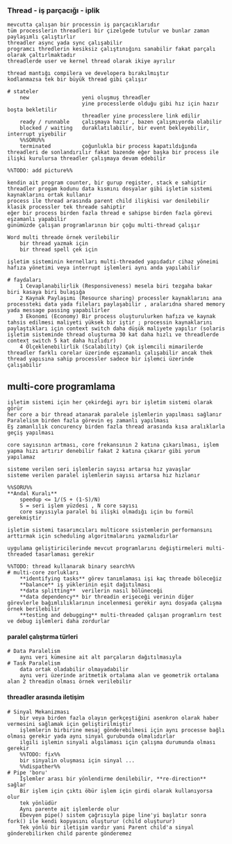 ### Thread - iş parçacığı - iplik
    mevcutta çalışan bir processin iş parçacıklarıdır
    tüm processlerin threadleri bir çizelgede tutulur ve bunlar zaman paylaşımlı çalıştırlır
    threadler async yada sync çalışabilir
    programcı thredlerin kesiksiz çalıştınığını sanabilir fakat parçalı olarak çaltırlmaktadır
    threadlerde user ve kernel thread olarak ikiye ayrılır

    thread mantığı compilera ve developera bırakılmıştır
    kodlanmazsa tek bir büyük thread gibi çalışır

    # stateler
        new                 yeni oluşmuş threadler
                            yine processlerde olduğu gibi hız için hazır boşta bekletilir
                            threadler yine processlere link edilir
        ready / runnable    çalışmaya hazır , bazen çalışmıyorda olabilir
        blocked / waiting   duraklatılabilir, bir event bekleyebilir, interrupt yiyebilir
        %%SORU%%
        terminated          çoğunlukla bir process kapatıldığında threadleri de sonlandırılır fakat bazende eğer başka bir process ile ilişki kurulursa threadler çalışmaya devam edebilir

    %%TODO: add picture%%
    
    kendin ait program counter, bir gurup register, stack e sahiptir
    threadler progam kodunu data kısmını dosyalar gibi işletim sistemi kaynaklarını ortak kullanır             
    process ile thread arasında parent child ilişkisi var denilebilir
    klasik processler tek threade sahiptir
    eğer bir process birden fazla thread e sahipse birden fazla görevi eşzamanlı yapabilir
    günümüzde çalışan programlarının bir çoğu multi-thread çalışır

    Word multi threade örnek verilebilir
        bir thread yazmak için
        bir thread spell çek için 

    işletim sisteminin kernelları multi-threaded yapıdadır cihaz yöneimi hafıza yönetimi veya interrupt işlemleri aynı anda yapılabilir

    # faydaları
        1 Cevaplanabilirlik (Responsiveness) mesela biri tezgaha bakar biri kasaya biri bulaşığa
        2 Kaynak Paylaşımı (Resource sharing) processler kaynaklarını ana processteki data yada fileları paylaşabilir , aralarıdna shared memory yada message passing yapabilirler
        3 Ekonomi (Economy) Bir process oluşturulurken hafıza ve kaynak tahsis edilmesi maliyeti yüksek bir iştir ; processin kaynaklarını paylaştıkları için context switch daha düşük maliyete yapılır (solaris işletim sisteminde thread oluşturma 30 kat daha hızlı ve threadlerde context switch 5 kat daha hızlıdır)
        4 Ölçeklenebilirlik (Scalability) Çok işlemcili mimarilerde threadler farklı corelar üzerinde eşzamanlı çalışabilir ancak thek thread yapısına sahip processler sadece bir işlemci üzerinde çalışabilir

## multi-core programlama
    işletim sistemi için her çekirdeği ayrı bir işletim sistemi olarak görür
    her core a bir thread atanarak paralele işlemlerin yapılması sağlanır
    Paralelism birden fazla görevin eş zamanlı yapılması
    Eş zamanlılık concurency birden fazla thread arasında kısa aralıklarla geçiş yapılması

    core sayısının artması, core frekansının 2 katına çıkarılması, işlem yapma hızı artırır denebilir fakat 2 katına çıkarır gibi yorum yapılamaz 

    sisteme verilen seri işlemlerin sayısı artarsa hız yavaşlar
    sisteme verilen paralel işlemlerin sayısı artarsa hız hızlanır
    
    %%SORU%%
    **Andal Kuralı** 
        speedup <= 1/(S + (1-S)/N)
        S = seri işlem yüzdesi , N core sayısı
        core sayısıyla paralel bi ilişki olmadığı için bu formül gerekmiştir

    işletim sistemi tasarımcıları multicore ssistemlerin performansını arttırmak için scheduling algoritmalarını yazmalıdırlar
    
    uygulama geliştiricilerinde mevcut programlarını değiştirmeleri multi-threaded tasarlaması gerekir

    %%TODO: thread kullanarak binary search%%
    # multi-core zorlukları
        **identifying tasks** görev tanımlaması işi kaç threade böleceğiz
        **balance** iş yüklerinin eşit dağıtılması
        **data splitting**  verilerin nasıl bölüneceği
        **data dependency** bir threadin erişeceği verinin diğer görevlerle bağımlılıklarının incelenmesi gerekir aynı dosyada çalışma örnek berilebilir
        **testing and debugging** multi-threaded çalışan programlırn test ve debug işlemleri daha zordurlar

#### paralel çalıştırma türleri
    # Data Paralelism
        aynı veri kümesine ait alt parçaların dağıtılmasıyla
    # Task Paralelism
        data ortak oladabilir olmayadabilir
        aynı veri üzerinde aritmetik ortalama alan ve geometrik ortalama alan 2 threadin olması örnek verilebilir

#### threadler arasında iletişim
    # Sinyal Mekanizması
        bir veya birden fazla olayın gerkçeştiğini asenkron olarak haber vermesini sağlamak için geliştirilmiştir
        işlemlerin birbirine mesaj gönderebilmesi için aynı processe bağlı olması gerekir yada aynı sinyal gurubunda olmalıdırlar
        ilgili işlemin sinyali algılaması için çalışma durumunda olması gerekir
        %%TODO: fix%%
        bir sinyalin oluşması için sinyal ...
        %%dispather%%
    # Pipe 'boru'
        İşlemler arası bir yönlendirme denilebilir, **re-direction** sağlar
        Bir işlem için çıktı öbür işlem için girdi olarak kullanıyorsa olur 
        tek yönlüdür
        Aynı parente ait işlemlerde olur
        Ebevyen pipe() sistem çağrısıyla pipe line'yi başlatır sonra fork() ile kendi kopyasını oluşturur (child oluşturur)
        Tek yönlü bir iletişim vardır yani Parent child'a sinyal gönderebilirken child parente gönderemez